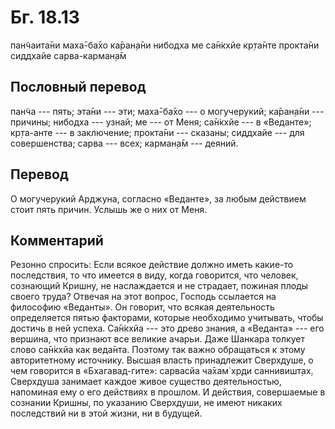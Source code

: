 # Бг. 18.13
пан̃чаита̄ни маха̄-ба̄хо
ка̄ран̣а̄ни нибодха ме
са̄н̇кхйе кр̣та̄нте прокта̄ни
сиддхайе сарва-карман̣а̄м
## Пословный перевод

пан̃ча --- пять; эта̄ни --- эти; маха̄-ба̄хо --- о могучерукий; ка̄ран̣а̄ни ---
причины; нибодха --- узнай; ме --- от Меня; са̄н̇кхйе --- в «Веданте»;
кр̣та-анте --- в заключение; прокта̄ни --- сказаны; сиддхайе --- для
совершенства; сарва --- всех; карман̣а̄м --- деяний.

## Перевод

О могучерукий Арджуна, согласно «Веданте», за любым действием стоит пять
причин. Услышь же о них от Меня.

## Комментарий

Резонно спросить: Если всякое действие должно иметь какие-то
последствия, то что имеется в виду, когда говорится, что человек,
сознающий Кришну, не наслаждается и не страдает, пожиная плоды своего
труда? Отвечая на этот вопрос, Господь ссылается на философию «Веданты».
Он говорит, что всякая деятельность определяется пятью факторами,
которые необходимо учитывать, чтобы достичь в ней успеха. Са̄н̇кхйа ---
это древо знания, а «Веданта» --- его вершина, что признают все великие
ачарьи. Даже Шанкара толкует слово са̄н̇кхйа как веда̄нта. Поэтому так
важно обращаться к этому авторитетному источнику. Высшая власть
принадлежит Сверхдуше, о чем говорится в «Бхагавад-гите»: сарвасйа ча̄хам̇
хр̣ди саннивишт̣ах̣. Сверхдуша занимает каждое живое существо
деятельностью, напоминая ему о его действиях в прошлом. И действия,
совершаемые в сознании Кришны, по указанию Сверхдуши, не имеют никаких
последствий ни в этой жизни, ни в будущей.
